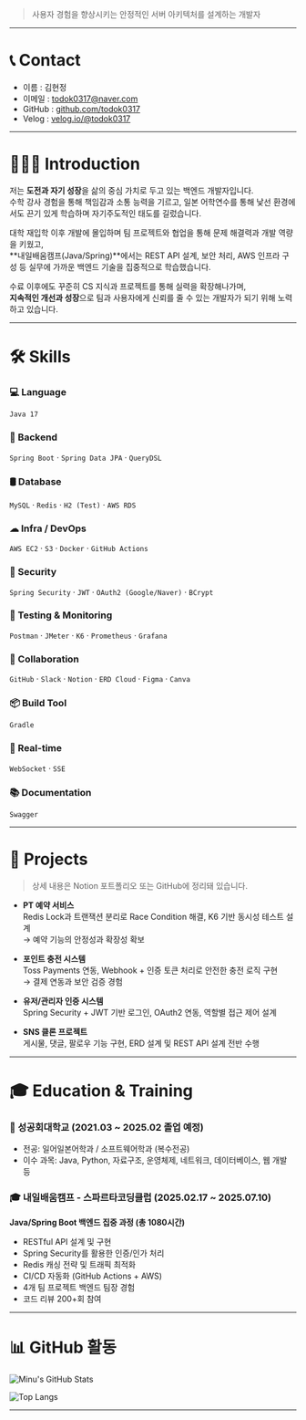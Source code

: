 > 사용자 경험을 향상시키는 안정적인 서버 아키텍처를 설계하는 개발자

---

# 📞 Contact

- 이름 : 김현정  
- 이메일 : todok0317@naver.com  
- GitHub : [github.com/todok0317](https://github.com/todok0317)  
- Velog : [velog.io/@todok0317](https://velog.io/@todok0317)

---

# 🙋🏻‍♀️ Introduction

저는 **도전과 자기 성장**을 삶의 중심 가치로 두고 있는 백엔드 개발자입니다.  
수학 강사 경험을 통해 책임감과 소통 능력을 기르고, 일본 어학연수를 통해 낯선 환경에서도 끈기 있게 학습하며 자기주도적인 태도를 길렀습니다.

대학 재입학 이후 개발에 몰입하며 팀 프로젝트와 협업을 통해 문제 해결력과 개발 역량을 키웠고,  
**내일배움캠프(Java/Spring)**에서는 REST API 설계, 보안 처리, AWS 인프라 구성 등 실무에 가까운 백엔드 기술을 집중적으로 학습했습니다.

수료 이후에도 꾸준히 CS 지식과 프로젝트를 통해 실력을 확장해나가며,  
**지속적인 개선과 성장**으로 팀과 사용자에게 신뢰를 줄 수 있는 개발자가 되기 위해 노력하고 있습니다.

---

# 🛠 Skills

### 💻 Language  
`Java 17`

### 🌿 Backend  
`Spring Boot` · `Spring Data JPA` · `QueryDSL`

### 🛢 Database  
`MySQL` · `Redis` · `H2 (Test)` · `AWS RDS`

### ☁ Infra / DevOps  
`AWS EC2` · `S3` · `Docker` · `GitHub Actions`

### 🔐 Security  
`Spring Security` · `JWT` · `OAuth2 (Google/Naver)` · `BCrypt`

### 🧪 Testing & Monitoring  
`Postman` · `JMeter` · `K6` · `Prometheus` · `Grafana`

### 🤝 Collaboration  
`GitHub` · `Slack` · `Notion` · `ERD Cloud` · `Figma` · `Canva`

### 📦 Build Tool  
`Gradle`

### 📡 Real-time  
`WebSocket` · `SSE`

### 📚 Documentation  
`Swagger`

---

# 📂 Projects

> 상세 내용은 Notion 포트폴리오 또는 GitHub에 정리돼 있습니다.

- **PT 예약 서비스**  
  Redis Lock과 트랜잭션 분리로 Race Condition 해결, K6 기반 동시성 테스트 설계  
  → 예약 기능의 안정성과 확장성 확보

- **포인트 충전 시스템**  
  Toss Payments 연동, Webhook + 인증 토큰 처리로 안전한 충전 로직 구현  
  → 결제 연동과 보안 검증 경험

- **유저/관리자 인증 시스템**  
  Spring Security + JWT 기반 로그인, OAuth2 연동, 역할별 접근 제어 설계

- **SNS 클론 프로젝트**  
  게시물, 댓글, 팔로우 기능 구현, ERD 설계 및 REST API 설계 전반 수행

---

# 🎓 Education & Training

### 🏫 성공회대학교 (2021.03 ~ 2025.02 졸업 예정)  
- 전공: 일어일본어학과 / 소프트웨어학과 (복수전공)  
- 이수 과목: Java, Python, 자료구조, 운영체제, 네트워크, 데이터베이스, 웹 개발 등  

### 🎓 내일배움캠프 - 스파르타코딩클럽 (2025.02.17 ~ 2025.07.10)  
**Java/Spring Boot 백엔드 집중 과정 (총 1080시간)**  
- RESTful API 설계 및 구현  
- Spring Security를 활용한 인증/인가 처리  
- Redis 캐싱 전략 및 트래픽 최적화  
- CI/CD 자동화 (GitHub Actions + AWS)  
- 4개 팀 프로젝트 백엔드 팀장 경험  
- 코드 리뷰 200+회 참여  

---

# 📊 GitHub 활동

![Minu's GitHub Stats](https://github-readme-stats.vercel.app/api?username=todok0317&show_icons=true&theme=default&hide=stars,issues)

![Top Langs](https://github-readme-stats.vercel.app/api/top-langs/?username=todok0317&layout=compact&theme=default)

---



